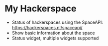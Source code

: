 My Hackerspace
==============

- Status of hackerspaces using the SpaceAPI: https://hackerspaces.nl/spaceapi/
- Show basic information about the space
- Status widget, multiple widgets supported
